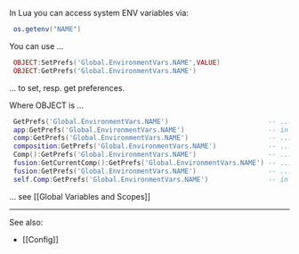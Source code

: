 In Lua you can access system ENV variables via:
```lua
 os.getenv("NAME")
````
You can use ...
```lua
 OBJECT:SetPrefs('Global.EnvironmentVars.NAME',VALUE)
 OBJECT:GetPrefs('Global.EnvironmentVars.NAME')
```
... to set, resp. get preferences.

Where OBJECT is ...
```lua
 GetPrefs('Global.EnvironmentVars.NAME')                         -- ...
 app:GetPrefs('Global.EnvironmentVars.NAME')                     -- in a Fusion Script
 comp:GetPrefs('Global.EnvironmentVars.NAME')                    -- ...
 composition:GetPrefs('Global.EnvironmentVars.NAME')             -- ...
 Comp():GetPrefs('Global.EnvironmentVars.NAME')                  -- ...
 fusion:GetCurrentComp():GetPrefs('Global.EnvironmentVars.NAME') -- ...
 fusion:GetPrefs('Global.EnvironmentVars.NAME')                  -- ...
 self.Comp:GetPrefs('Global.EnvironmentVars.NAME')               -- in the Process() callback of a Fuse
```
... see [[Global Variables and Scopes]]

-----
See also:
- [[Config]]